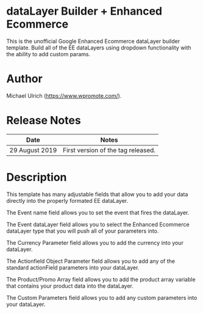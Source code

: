 # dataLayer Builder + Enhanced Ecommerce
This is the unofficial Google Enhanced Ecommerce dataLayer builder template. Build all of the EE dataLayers using dropdown functionality with the ability to add custom params.

# Author
Michael Ulrich (https://www.wpromote.com/).

# Release Notes
| Date | Notes |
|-------|-------|
| 29 August 2019 | First version of the tag released. |

# Description
This template has many adjustable fields that allow you to add your data directly into the properly formated EE dataLayer.

The Event name field allows you to set the event that fires the dataLayer.

The Event dataLayer field allows you to select the Enhanced Ecommerce dataLayer type that you will push all of your parameters into.

The Currency Parameter field allows you to add the currency into your dataLayer.

The Actionfield Object Parameter field allows you to add any of the standard actionField parameters into your dataLayer.

The Product/Promo Array field allows you to add the product array variable that contains your product data into the dataLayer.

The Custom Parameters field allows you to add any custom parameters into your dataLayer.
